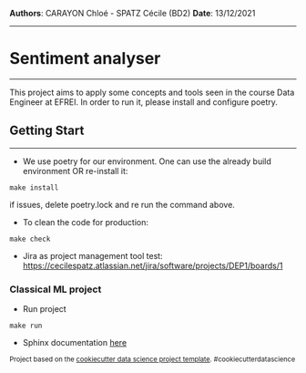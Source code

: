 **Authors**: CARAYON Chloé - SPATZ Cécile (BD2)
**Date**: 13/12/2021
___
# Sentiment analyser
___

This project aims to apply some concepts and tools seen in the course Data Engineer at EFREI.
In order to run it, please install and configure poetry.

## Getting Start
---

- We use poetry for our environment. 
One can use the already build environment OR re-install it:
``` 
make install
```
if issues, delete poetry.lock and re run the command above.


- To clean the code for production:
``` 
make check
```

- Jira as project management tool test: 
https://cecilespatz.atlassian.net/jira/software/projects/DEP1/boards/1

###  Classical ML project
- Run project
``` 
make run
```

- Sphinx documentation [here](https://github.com/ChloeCarayon/Sentiment_analyser_app/blob/master/docs/build/html/index.html)

<p><small>Project based on the <a target="_blank" href="https://drivendata.github.io/cookiecutter-data-science/">cookiecutter data science project template</a>. #cookiecutterdatascience</small></p>
